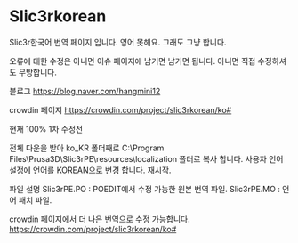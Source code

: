 # Slic3rkorean
Slic3r한국어 번역 페이지 입니다.
영어 못해요. 그래도 그냥 합니다. 


오류에 대한 수정은 아니면 이슈 페이지에 남기면 남기면 됩니다.
아니면 직접 수정하셔도 무방합니다.

블로그
https://blog.naver.com/hangmini12

crowdin 페이지
https://crowdin.com/project/slic3rkorean/ko#

현재 100%
1차 수정전

전체 다운을 받아
ko_KR 폴더째로 C:\Program Files\Prusa3D\Slic3rPE\resources\localization 폴더로 복사 합니다.
사용자 언어 설정에 언어를 KOREAN으로 변경 합니다. 재시작. 

파일 설명
Slic3rPE.PO : POEDIT에서 수정 가능한 원본 번역 파일.
Slic3rPE.MO : 언어 패치 파일. 


crowdin 페이지에서 더 나은 번역으로 수정 가능합니다. 
https://crowdin.com/project/slic3rkorean/ko#
